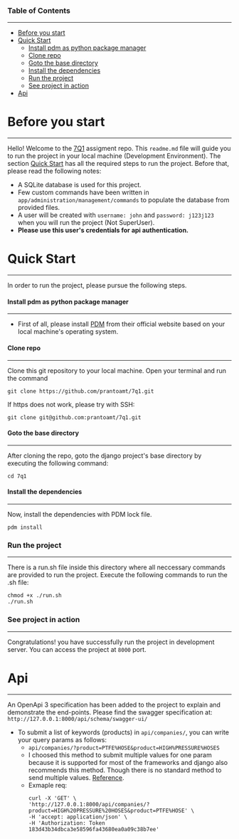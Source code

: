 ### Table of Contents  
---------------------

- [Before you start](#before-you-start)
- [Quick Start](#quick-start)
    + [Install pdm as python package manager](#install-pdm-as-python-package-manager)
    + [Clone repo](#clone-repo)
    + [Goto the base directory](#goto-the-base-directory)
    + [Install the dependencies](#install-the-dependencies)
    + [Run the project](#run-the-project)
    + [See project in action](#see-project-in-action)
- [Api](#api)


# Before you start
----------------------------
Hello! Welcome to the [7Q1](https://www.7q1.de/en/) assigment repo. 
This `readme.md` file will guide you to run the project in your local machine (Development Environment). 
The section [Quick Start](#quick-start) has all the required steps to run the project. Before that, please read the following notes:

- A SQLite database is used for this project.
- Few custom commands have been written in `app/administration/management/commands` to populate the database from provided files. 
- A user will be created with `username: john` and `password: j123j123` when you will run the project (Not SuperUser).
- **Please use this user's credentials for api authentication.**


# Quick Start
-----------------
In order to run the project, please pursue the following steps.

#### Install pdm as python package manager
-------------------------------------------
- First of all, please install [PDM](https://pdm.fming.dev/latest/) from their official website based on your local machine's operating system.

#### Clone repo
--------------------
Clone this git repository to your local machine. Open your terminal and run the command
```
git clone https://github.com/prantoamt/7q1.git
```
If https does not work, please try with SSH:
```
git clone git@github.com:prantoamt/7q1.git
```

#### Goto the base directory
------------------------------------
After cloning the repo, goto the django project's base directory by executing the following command: 
```
cd 7q1
```

#### Install the dependencies
-----------------------------------------------------------------
Now, install the dependencies with PDM lock file.
```
pdm install
```

### Run the project
-------------------
There is a run.sh file inside this directory where all neccessary commands are provided to run the project. 
Execute the following commands to run the .sh file:
```
chmod +x ./run.sh
./run.sh
```

### See project in action
-------------------------
Congratulations! you have successfully run the project in development server. You can access the project at `8000` port.

# Api
-----
An OpenApi 3 specification has been added to the project to explain and demonstrate the end-points.
Please find the swagger specification at: `http://127.0.0.1:8000/api/schema/swagger-ui/`

- To submit a list of keywords (products) in `api/companies/`, you can write your query params as follows:
    - `api/companies/?product=PTFE%HOSE&product=HIGH%PRESSURE%HOSES`
    - I choosed this method to submit multiple values for one param because it is supported for most of the frameworks and
    django also recommends this method. Though there is no standard method to send multiple values. [Reference](https://stackoverflow.com/a/24728298/6092533).
    - Exmaple req: 
        ```
        curl -X 'GET' \
        'http://127.0.0.1:8000/api/companies/?product=HIGH%20PRESSURE%20HOSES&product=PTFE%HOSE' \
        -H 'accept: application/json' \
        -H 'Authorization: Token 183d43b34dbca3e58596fa43680ea0a09c38b7ee'
        ```
